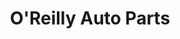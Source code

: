 ---
title: "O'Reilly Auto Parts"
url: /branson/oreilly-auto-parts-shepherd-of-the-hills-expressway/
shop: car parts
---